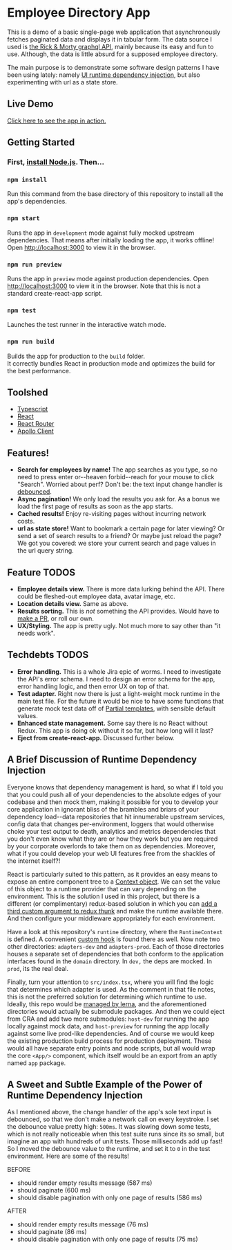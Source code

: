 # Employee Directory App

This is a demo of a basic single-page web application that asynchronously fetches paginated data and displays it in tabular form. The data source I used is [the Rick & Morty graphql API](https://rickandmortyapi.com/), mainly because its easy and fun to use. Although, the data is little absurd for a supposed employee directory.

The main purpose is to demonstrate some software design patterns I have been using lately: namely [UI runtime dependency injection](https://en.wikipedia.org/wiki/Dependency_injection), but also experimenting with url as a state store.

## Live Demo

[Click here to see the app in action.](http://employee-directory-demo.s3-website-us-east-1.amazonaws.com/employees)

## Getting Started

### First, [install Node.js](https://nodejs.org). Then...

### `npm install`

Run this command from the base directory of this repository to install all the app's dependencies.

### `npm start`

Runs the app in `development` mode against fully mocked upstream dependencies. That means after initially loading the app, it works offline! Open [http://localhost:3000](http://localhost:3000) to view it in the browser.

### `npm run preview`

Runs the app in `preview` mode against production dependencies. Open [http://localhost:3000](http://localhost:3000) to view it in the browser. Note that this is not a standard create-react-app script.

### `npm test`

Launches the test runner in the interactive watch mode.

### `npm run build`

Builds the app for production to the `build` folder.\
It correctly bundles React in production mode and optimizes the build for the best performance.

## Toolshed

- [Typescript](https://www.typescriptlang.org/)
- [React](https://reactjs.org/)
- [React Router](https://reactrouter.com/)
- [Apollo Client](https://www.apollographql.com/docs/react/)

## Features!

- **Search for employees by name!** The app searches as you type, so no need to press enter or--heaven forbid--reach for your mouse to click "Search". Worried about perf? Don't be: the text input change handler is [debounced](https://lodash.com/docs/4.17.15#debounce).
- **Async pagination!** We only load the results you ask for. As a bonus we load the first page of results as soon as the app starts.
- **Cached results!** Enjoy re-visiting pages without incurring network costs.
- **url as state store!** Want to bookmark a certain page for later viewing? Or send a set of search results to a friend? Or maybe just reload the page? We got you covered: we store your current search and page values in the url query string.

## Feature TODOS

- **Employee details view.** There is more data lurking behind the API. There could be fleshed-out employee data, avatar image, etc.
- **Location details view.** Same as above.
- **Results sorting.** This is _not_ something the API provides. Would have to [make a PR](https://github.com/afuh/rick-and-morty-api), or roll our own.
- **UX/Styling.** The app is pretty ugly. Not much more to say other than "it needs work".

## Techdebts TODOS
- **Error handling.** This is a whole Jira epic of worms. I need to investigate the API's error schema. I need to design an error schema for the app, error handling logic, and then error UX on top of that.
- **Test adapter.** Right now there is just a light-weight mock runtime in the main test file. For the future it would be nice to have some functions that generate mock test data off of [Partial templates](https://www.typescriptlang.org/docs/handbook/utility-types.html#partialtype), with sensible default values.
- **Enhanced state management.** Some say there is no React without Redux. This app is doing ok without it so far, but how long will it last?
- **Eject from create-react-app.** Discussed further below.

## A Brief Discussion of Runtime Dependency Injection

Everyone knows that dependency management is hard, so what if I told you that you could push all of your dependencies to the absolute edges of your codebase and then mock them, making it possible for you to develop your core application in ignorant bliss of the brambles and briars of your dependency load--data repositories that hit innumerable upstream services, config data that changes per-environment, loggers that would otherwise choke your test output to death, analytics and metrics dependencies that you don't even know what they are or how they work but you are required by your corporate overlords to take them on as dependencies. Moreover, what if you could develop your web UI features free from the shackles of the internet itself?!

React is particularly suited to this pattern, as it provides an easy means to expose an entire component tree to a [Context object](https://reactjs.org/docs/context.html). We can set the value of this object to a runtime provider that can vary depending on the environment. This is the solution I used in this project, but there is a different (or complimentary) redux-based solution in which you can [add a third custom argument to redux thunk](https://github.com/reduxjs/redux-thunk#injecting-a-custom-argument) and make the runtime available there. And then configure your middleware appropriately for each environment.

Have a look at this repository's `runtime` directory, where the `RuntimeContext` is defined. A convenient [custom hook](https://reactjs.org/docs/hooks-reference.html) is found there as well. Now note two other directories: `adapters-dev` and `adapters-prod`. Each of those directories houses a separate set of dependencies that both conform to the application interfaces found in the `domain` directory. In `dev,` the deps are mocked. In `prod`, its the real deal.

Finally, turn your attention to `src/index.tsx`, where you will find the logic that determines which adapter is used. As the comment in that file notes, this is not the preferred solution for determining which runtime to use. Ideally, this repo would be [managed by lerna](https://github.com/lerna/lerna), and the aforementioned directories would actually be submodule packages. And then we could eject from CRA and add two more submodules: `host-dev` for running the app locally against mock data, and  `host-preview` for running the app  locally against some live prod-like dependencies. And of course we would keep the existing production build process for production deployment. These would all have separate entry points and node scripts, but all would wrap the core `<App/>` component, which itself would be an export from an aptly named  `app` package.

## A Sweet and Subtle Example of the Power of Runtime Dependency Injection

As I mentioned above, the change handler of the app's sole text input is debounced, so that we don't make a network call on every keystroke. I set the debounce value pretty high: `500ms`. It was slowing down some tests, which is not really noticeable when this test suite runs since its so small, but imagine an app with hundreds of unit tests. Those milliseconds add up fast! So I moved the debounce value to the runtime, and set it to `0` in the test environment. Here are some of the results!

BEFORE
- should render empty results message (587 ms)
- should paginate (600 ms)
- should disable pagination with only one page of results (586 ms)


AFTER
- should render empty results message (76 ms)
- should paginate (86 ms)
- should disable pagination with only one page of results (75 ms)
